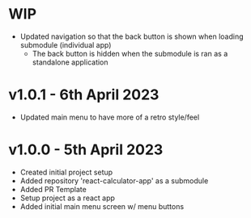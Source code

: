 # WIP

- Updated navigation so that the back button is shown when loading submodule (individual app)
  - The back button is hidden when the submodule is ran as a standalone application

# v1.0.1 - 6th April 2023

- Updated main menu to have more of a retro style/feel

# v1.0.0 - 5th April 2023

- Created initial project setup
- Added repository 'react-calculator-app' as a submodule
- Added PR Template
- Setup project as a react app
- Added initial main menu screen w/ menu buttons
